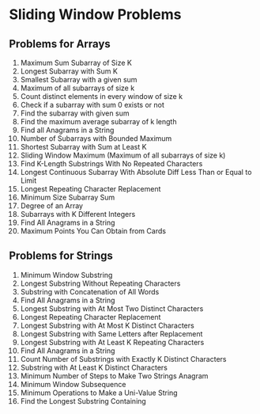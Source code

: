 # Sliding Window Problems

## Problems for Arrays

1. Maximum Sum Subarray of Size K
2. Longest Subarray with Sum K
3. Smallest Subarray with a given sum
4. Maximum of all subarrays of size k
5. Count distinct elements in every window of size k
6. Check if a subarray with sum 0 exists or not
7. Find the subarray with given sum
8. Find the maximum average subarray of k length
9. Find all Anagrams in a String
10. Number of Subarrays with Bounded Maximum
11. Shortest Subarray with Sum at Least K
12. Sliding Window Maximum (Maximum of all subarrays of size k)
13. Find K-Length Substrings With No Repeated Characters
14. Longest Continuous Subarray With Absolute Diff Less Than or Equal to Limit
15. Longest Repeating Character Replacement
16. Minimum Size Subarray Sum
17. Degree of an Array
18. Subarrays with K Different Integers
19. Find All Anagrams in a String
20. Maximum Points You Can Obtain from Cards

## Problems for Strings

1. Minimum Window Substring
2. Longest Substring Without Repeating Characters
3. Substring with Concatenation of All Words
4. Find All Anagrams in a String
5. Longest Substring with At Most Two Distinct Characters
6. Longest Repeating Character Replacement
7. Longest Substring with At Most K Distinct Characters
8. Longest Substring with Same Letters after Replacement
9. Longest Substring with At Least K Repeating Characters
10. Find All Anagrams in a String
11. Count Number of Substrings with Exactly K Distinct Characters
12. Substring with At Least K Distinct Characters
13. Minimum Number of Steps to Make Two Strings Anagram
14. Minimum Window Subsequence
15. Minimum Operations to Make a Uni-Value String
16. Find the Longest Substring Containing
